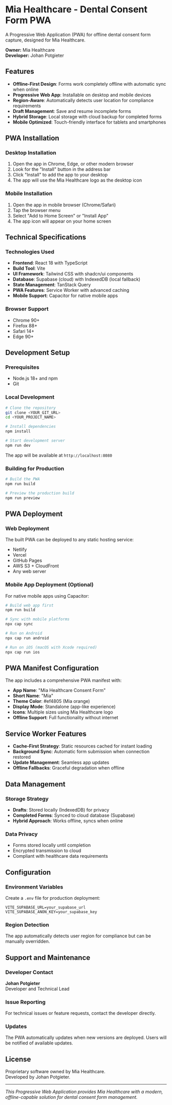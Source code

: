 
# Mia Healthcare - Dental Consent Form PWA

A Progressive Web Application (PWA) for offline dental consent form capture, designed for Mia Healthcare.

**Owner:** Mia Healthcare  
**Developer:** Johan Potgieter

## Features

- **Offline-First Design**: Forms work completely offline with automatic sync when online
- **Progressive Web App**: Installable on desktop and mobile devices
- **Region-Aware**: Automatically detects user location for compliance requirements
- **Draft Management**: Save and resume incomplete forms
- **Hybrid Storage**: Local storage with cloud backup for completed forms
- **Mobile Optimized**: Touch-friendly interface for tablets and smartphones

## PWA Installation

### Desktop Installation
1. Open the app in Chrome, Edge, or other modern browser
2. Look for the "Install" button in the address bar
3. Click "Install" to add the app to your desktop
4. The app will use the Mia Healthcare logo as the desktop icon

### Mobile Installation
1. Open the app in mobile browser (Chrome/Safari)
2. Tap the browser menu
3. Select "Add to Home Screen" or "Install App"
4. The app icon will appear on your home screen

## Technical Specifications

### Technologies Used
- **Frontend**: React 18 with TypeScript
- **Build Tool**: Vite
- **UI Framework**: Tailwind CSS with shadcn/ui components
- **Database**: Supabase (cloud) with IndexedDB (local fallback)
- **State Management**: TanStack Query
- **PWA Features**: Service Worker with advanced caching
- **Mobile Support**: Capacitor for native mobile apps

### Browser Support
- Chrome 90+
- Firefox 88+
- Safari 14+
- Edge 90+

## Development Setup

### Prerequisites
- Node.js 18+ and npm
- Git

### Local Development
```bash
# Clone the repository
git clone <YOUR_GIT_URL>
cd <YOUR_PROJECT_NAME>

# Install dependencies
npm install

# Start development server
npm run dev
```

The app will be available at `http://localhost:8080`

### Building for Production
```bash
# Build the PWA
npm run build

# Preview the production build
npm run preview
```

## PWA Deployment

### Web Deployment
The built PWA can be deployed to any static hosting service:
- Netlify
- Vercel
- GitHub Pages
- AWS S3 + CloudFront
- Any web server

### Mobile App Deployment (Optional)
For native mobile apps using Capacitor:

```bash
# Build web app first
npm run build

# Sync with mobile platforms
npx cap sync

# Run on Android
npx cap run android

# Run on iOS (macOS with Xcode required)
npx cap run ios
```

## PWA Manifest Configuration

The app includes a comprehensive PWA manifest with:
- **App Name**: "Mia Healthcare Consent Form"
- **Short Name**: "Mia"
- **Theme Color**: #ef4805 (Mia orange)
- **Display Mode**: Standalone (app-like experience)
- **Icons**: Multiple sizes using Mia Healthcare logo
- **Offline Support**: Full functionality without internet

## Service Worker Features

- **Cache-First Strategy**: Static resources cached for instant loading
- **Background Sync**: Automatic form submission when connection restored
- **Update Management**: Seamless app updates
- **Offline Fallbacks**: Graceful degradation when offline

## Data Management

### Storage Strategy
- **Drafts**: Stored locally (IndexedDB) for privacy
- **Completed Forms**: Synced to cloud database (Supabase)
- **Hybrid Approach**: Works offline, syncs when online

### Data Privacy
- Forms stored locally until completion
- Encrypted transmission to cloud
- Compliant with healthcare data requirements

## Configuration

### Environment Variables
Create a `.env` file for production deployment:
```
VITE_SUPABASE_URL=your_supabase_url
VITE_SUPABASE_ANON_KEY=your_supabase_key
```

### Region Detection
The app automatically detects user region for compliance but can be manually overridden.

## Support and Maintenance

### Developer Contact
**Johan Potgieter**  
Developer and Technical Lead

### Issue Reporting
For technical issues or feature requests, contact the developer directly.

### Updates
The PWA automatically updates when new versions are deployed. Users will be notified of available updates.

## License

Proprietary software owned by Mia Healthcare.  
Developed by Johan Potgieter.

---

*This Progressive Web Application provides Mia Healthcare with a modern, offline-capable solution for dental consent form management.*
